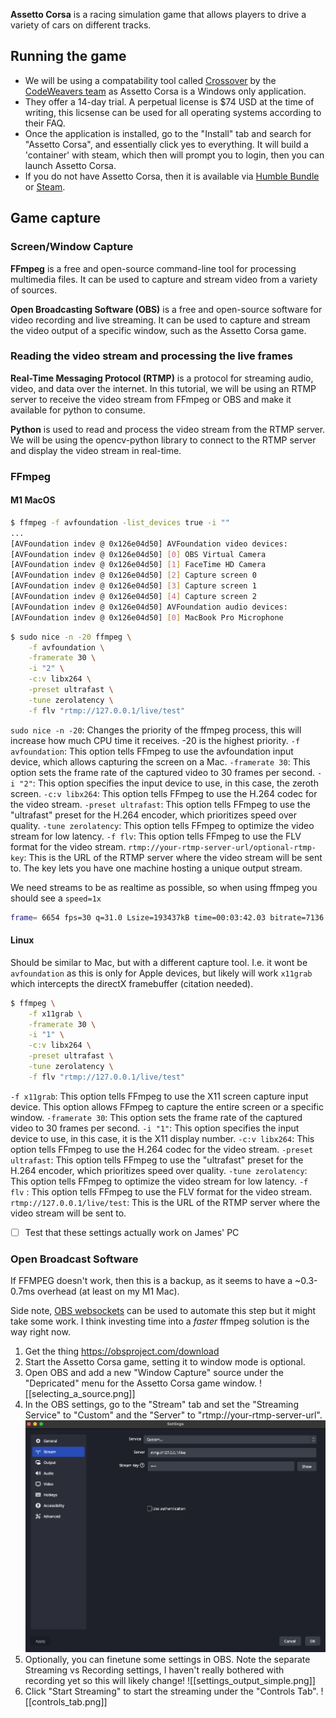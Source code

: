 **Assetto Corsa** is a racing simulation game that allows players to drive a variety of cars on different tracks. 

## Running the game

- We will be using a compatability tool called [Crossover](https://www.codeweavers.com/crossover) by the [CodeWeavers team](https://www.codeweavers.com/) as Assetto Corsa is a Windows only application.
- They offer a 14-day trial. A perpetual license is $74 USD at the time of writing, this licsense can be used for all operating systems according to their FAQ.
- Once the application is installed, go to the "Install" tab and search for "Assetto Corsa", and essentially click yes to everything. It will build a 'container' with steam, which then will prompt you to login, then you can launch Assetto Corsa. 
- If you do not have Assetto Corsa, then it is available via [Humble Bundle](https://www.humblebundle.com/store/assetto-corsa) or [Steam](https://store.steampowered.com/app/244210/Assetto_Corsa/).



## Game capture

### Screen/Window Capture

**FFmpeg** is a free and open-source command-line tool for processing multimedia files. It can be used to capture and stream video from a variety of sources.

**Open Broadcasting Software (OBS)** is a free and open-source software for video recording and live streaming. It can be used to capture and stream the video output of a specific window, such as the Assetto Corsa game.

### Reading the video stream and processing the live frames

**Real-Time Messaging Protocol (RTMP)** is a protocol for streaming audio, video, and data over the internet. In this tutorial, we will be using an RTMP server to receive the video stream from FFmpeg or OBS and make it available for python to consume.

**Python** is used to read and process the video stream from the RTMP server. We will be using the opencv-python library to connect to the RTMP server and display the video stream in real-time.

### FFmpeg

#### M1 MacOS

```bash
$ ffmpeg -f avfoundation -list_devices true -i ""
...
[AVFoundation indev @ 0x126e04d50] AVFoundation video devices:
[AVFoundation indev @ 0x126e04d50] [0] OBS Virtual Camera
[AVFoundation indev @ 0x126e04d50] [1] FaceTime HD Camera
[AVFoundation indev @ 0x126e04d50] [2] Capture screen 0
[AVFoundation indev @ 0x126e04d50] [3] Capture screen 1
[AVFoundation indev @ 0x126e04d50] [4] Capture screen 2
[AVFoundation indev @ 0x126e04d50] AVFoundation audio devices:
[AVFoundation indev @ 0x126e04d50] [0] MacBook Pro Microphone
```

```bash
$ sudo nice -n -20 ffmpeg \
    -f avfoundation \
    -framerate 30 \
    -i "2" \
    -c:v libx264 \
    -preset ultrafast \
    -tune zerolatency \
    -f flv "rtmp://127.0.0.1/live/test"
```
`sudo nice -n -20`: Changes the priority of the ffmpeg process, this will increase how much CPU time it receives. -20 is the highest priority. 
`-f avfoundation`: This option tells FFmpeg to use the avfoundation input device, which allows capturing the screen on a Mac.
`-framerate 30`: This option sets the frame rate of the captured video to 30 frames per second.
`-i "2"`: This option specifies the input device to use, in this case, the zeroth screen.
`-c:v libx264`: This option tells FFmpeg to use the H.264 codec for the video stream.
`-preset ultrafast`: This option tells FFmpeg to use the "ultrafast" preset for the H.264 encoder, which prioritizes speed over quality.
`-tune zerolatency`: This option tells FFmpeg to optimize the video stream for low latency.
`-f flv`: This option tells FFmpeg to use the FLV format for the video stream.
`rtmp://your-rtmp-server-url/optional-rtmp-key`: This is the URL of the RTMP server where the video stream will be sent to. The key lets you have one machine hosting a unique output stream.

We need streams to be as realtime as possible, so when using ffmpeg you should see a `speed=1x`
```bash
frame= 6654 fps=30 q=31.0 Lsize=193437kB time=00:03:42.03 bitrate=7136.9kbits/s speed=1x
```

#### Linux

Should be similar to Mac, but with a different capture tool. I.e. it wont be `avfoundation` as this is only for Apple devices, but likely will work `x11grab` which intercepts the directX framebuffer (citation needed).

```bash
$ ffmpeg \
	-f x11grab \
	-framerate 30 \
	-i "1" \
	-c:v libx264 \
	-preset ultrafast \
	-tune zerolatency \
	-f flv "rtmp://127.0.0.1/live/test"
```
`-f x11grab`: This option tells FFmpeg to use the X11 screen capture input device. This option allows FFmpeg to capture the entire screen or a specific window.
`-framerate 30`: This option sets the frame rate of the captured video to 30 frames per second.
`-i "1"`: This option specifies the input device to use, in this case, it is the X11 display number.
`-c:v libx264`: This option tells FFmpeg to use the H.264 codec for the video stream.
`-preset ultrafast`: This option tells FFmpeg to use the "ultrafast" preset for the H.264 encoder, which prioritizes speed over quality.
`-tune zerolatency`: This option tells FFmpeg to optimize the video stream for low latency.
`-f flv` : This option tells FFmpeg to use the FLV format for the video stream.    
`rtmp://127.0.0.1/live/test`: This is the URL of the RTMP server where the video stream will be sent to.

- [ ] Test that these settings actually work on James' PC

### Open Broadcast Software
If FFMPEG doesn't work, then this is a backup, as it seems to have a ~0.3-0.7ms overhead (at least on my M1 Mac).

Side note, [OBS websockets](https://github.com/obsproject/obs-websocket#client-software) can be used to automate this step but it might take some work. I think investing time into a *faster* ffmpeg solution is the way right now.

1. Get the thing https://obsproject.com/download
2. Start the Assetto Corsa game, setting it to window mode is optional.
3. Open OBS and add a new "Window Capture" source under the "Depricated" menu for the Assetto Corsa game window.
![[selecting_a_source.png]]
5. In the OBS settings, go to the "Stream" tab and set the "Streaming Service" to "Custom" and the "Server" to "rtmp://your-rtmp-server-url".
![](imgs/obs_settings_stream.png)
7. Optionally, you can finetune some settings in OBS. Note the separate Streaming vs Recording settings, I haven't really bothered with recording yet so this will likely change!
![[settings_output_simple.png]]
9. Click "Start Streaming" to start the streaming under the "Controls Tab".
![[controls_tab.png]]


